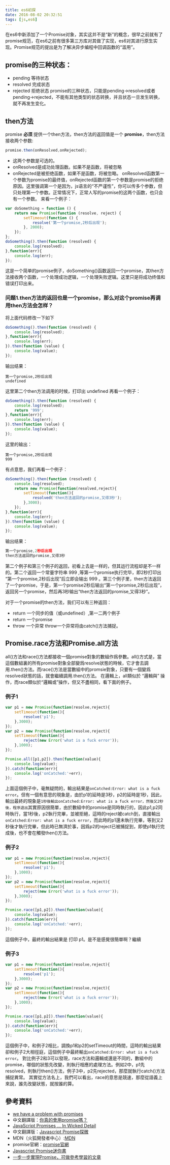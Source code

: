 ```yaml
---
title: es6初探
date: 2016-08-02 20:32:51
tags: [js,es6]
---
```


在es6中新添加了一个Promise对象，其实这并不是“新”的概念，很早之前就有了promise规范，在es6之前有很多第三方库对其做了实现，es6对其进行原生实现。Promise规范的提出是为了解决异步编程中回调函数的“滥用”。

## promise的三种状态：
* pending 等待状态
* resolved 完成状态
* rejected 拒绝状态
promise的三种状态，只能是pending->resolved或者pending->rejected，不能有其他类型的状态转换，并且状态一旦发生转换，就不再发生变化。

<!-- more -->

## then方法
promise **必须** 提供一个then方法，then方法的返回值是一个 **promise**，then方法接收两个参数:

```js
promise.then(onResolved,onRejected);
```

* 这两个参数是可选的。
* onResolved是成功处理函数。如果不是函数，将被忽略
* onRejected是被拒绝函数，如果不是函数，将被忽略。
onResolved函数第一个参数为promise的最终值，onRejected函数的第一个参数是promise的拒绝原因。这里强调第一个是因为，js语言的“不严谨性”，你可以传多个参数，但只处理第一个参数。正常情况下，正常人写的promise的这两个函数，也只会有一个参数。
来看一个例子：

```javascript
var doSomething = function () {
    return new Promise(function (resolve, reject) {
        setTimeout(function () {
            resolve('第一个promise,2秒后出现');
        }, 2000);
    });
};
doSomething().then(function (resolved) {
    console.log(resolved);
},function(err){
    console.log(err);
});
```

这是一个简单的promise例子，doSomething()函数返回一个promise，其then方法接收两个函数，一个处理成功逻辑，一个处理失败逻辑。这里只是将成功终值和错误打印出来。

### 问题1.then方法的返回也是一个promise，那么对这个promise再调用then方法会怎样？
将上面代码修改一下如下

```javascript
doSomething().then(function (resolved) {
    console.log(resolved);
},function(err){
    console.log(err);
}).then(function (value) {
    console.log(value);
});
```

输出结果：

```
第一个promise,2秒后出现
undefined
```

这里第二个then方法调用的时候，打印出 undefined
再看一个例子：

```javascript
doSomething().then(function (resolved) {
    console.log(resolved);
    return '999';
},function(err){
    console.log(err);
}).then(function (value) {
    console.log(value);
});
```

这里的输出：

```
第一个promise,2秒后出现
999
```

有点意思，我们再看一个例子：

```javascript
doSomething().then(function (resolved) {
    console.log(resolved);
    return new Promise(function(resolved,reject){
        setTimeout(function(){
            resolved('then方法返回的promise,又得3秒');
        },3000);
    });
},function(err){
    console.log(err);
}).then(function (value) {
    console.log(value);
});
```

输出结果：

```javascript
第一个promise,2秒后出现
then方法返回的promise,又得3秒
```

第二个例子和第三个例子的返回，初看上去是一样的，但其运行流程却是不一样的。第二个返回一个常量字符串 999 ,等第一个promise执行完毕，即2秒打印出 “第一个promise,2秒后出现”后立即会输出 999 。第三个例子里，then方法返回了一个promise，于是，第一个promise2秒后输出“第一个promise,2秒后出现”，返回另一个promise，然后再3秒输出“then方法返回的promise,又得3秒”。

 对于一个promise的then方法，我们可以有三种返回：

* return 一个同步的值（或undefined）,第一二两个例子
* return 一个promise
* throw 一个异常
throw一个异常将由catch()方法捕捉。

## Promise.race方法和Promise.all方法
all()方法和race()方法都接收一個promise對象的數組作爲參數。all()方式是，當這個數組裏的所有promise對象全部變爲resolve狀態的時候，它才會去調用.then()方法。而race()方法是當數組中的promsie對象，只要有一個變爲resolved狀態的話，就會繼續調用.then()方法。
在邏輯上，all類似於 “邏輯與” 操作，而race類似於“邏輯或”操作，但又不盡相同，看下面的例子。
### 例子1
```javascript
var p1 = new Promise(function(resolve,reject){
    setTimeout(function(){
        resolve('p1');
    },3000);
});
var p2 = new Promise(function(resolve,reject){
    setTimeout(function(){
        reject(new Error('what is a fuck error'));
    },1000);
});

Promise.all([p1,p2]).then(function(value){
    console.log(value);
}).catch(function(err){
    console.log('onCatched:'+err);
});
```

上面這個例子中，毫無疑問的，輸出結果是`onCatched:Error: what is a fuck error`。但有一個有意思的現象是，由於p1的延時是3秒，p2的延時是1秒，因此，輸出最終的現象是`1秒後輸出onCatched:Error: what is a fuck error，然後又2秒後，程序退出`其實原因很簡單，由於數組中的promise是同時執行的，因此p1,p2同時執行，當1秒後，p2執行完畢，並被拒絕，這時的reject被catch到，直接輸出`onCatched:Error: what is a fuck error`，而此時的p1還未執行完畢，等到又2秒後才執行完畢，但此時已無濟於事，因爲p2的reject已被捕捉到，即使p1執行完成後，也不會在觸發then()方法。

### 例子2
```javascript
var p1 = new Promise(function(resolve,reject){
    setTimeout(function(){
        resolve('p1');
    },1000);
});
var p2 = new Promise(function(resolve,reject){
    setTimeout(function(){
        reject(new Error('what is a fuck error'));
    },3000);
});

Promise.race([p1,p2]).then(function(value){
    console.log(value);
}).catch(function(err){
    console.log('onCatched:'+err);
});
```
這個例子中，最終的輸出結果是 打印 p1。是不是感覺很簡單啊？繼續
### 例子3
```javascript
var p1 = new Promise(function(resolve,reject){
    setTimeout(function(){
        resolve('p1');
    },3000);
});
var p2 = new Promise(function(resolve,reject){
    setTimeout(function(){
        reject(new Error('what is a fuck error'));
    },1000);
});

Promise.race([p1,p2]).then(function(value){
    console.log(value);
}).catch(function(err){
    console.log('onCatched:'+err);
});
```

這個例子中，和例子2相比，調換p1和p2的setTimeout的時間，這時的輸出結果卻和例子2大相徑庭，這個例子中最終輸出`onCatched:Error: what is a fuck error`。
對比例子2和3可以發現，race方法和邏輯或還是不同的，數組中的promise，哪個的狀態先改變，則執行相應的處理方法。例如2中，p1先resolved，則執行then()方法，例子3中，p2先rejected，那麼就執行catch()方法捕捉異常。
其實從方法名上，我們可以看出，race的意思是競速，那麼從語義上來說，誰先改變狀態，就按誰的算。


## 參考資料
* [we have a problem with promises](https://pouchdb.com/2015/05/18/we-have-a-problem-with-promises.html)
* 中文翻譯版：[你真的會用promise嗎？](http://fex.baidu.com/blog/2015/07/we-have-a-problem-with-promises/)
* [JavaScript Promises ... In Wicked Detail](http://www.mattgreer.org/articles/promises-in-wicked-detail/)
* 中文翻譯版：[Javascript Promise探微](http://www.html-js.com/article/Promise-translation-JavaScript-Promise-devil-details)
* MDN（火狐開發者中心）:[MDN](https://developer.mozilla.org/zh-CN/docs/Web/JavaScript/Reference/Global_Objects/Promise)
* promise官網：[promise官網](https://www.promisejs.org/)
* [Javascript Promise迷你書](http://liubin.org/promises-book/)
* [一步一步實現Promise，可做參考學習的文章](https://github.com/xieranmaya/blog/issues/3)
